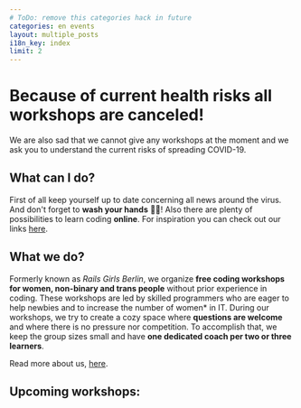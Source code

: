 ```yaml
---
# ToDo: remove this categories hack in future
categories: en events
layout: multiple_posts
i18n_key: index
limit: 2
---
```


# Because of current health risks all workshops are canceled!
We are also sad that we cannot give any workshops at the moment and we ask you to understand the current risks of spreading COVID-19. 

## What can I do?
First of all keep yourself up to date concerning all news around the virus. And don't forget to **wash your hands** 🖐🏽!
Also there are plenty of possibilities to learn coding  **online**. For inspiration you can check out our links [here](/en/links).

## What we do?
Formerly known as *Rails Girls Berlin*, we organize **free coding workshops for women, non-binary and trans people** without prior experience in coding. These workshops are led by skilled programmers who are eager to help newbies and to increase the number of women* in IT. During our workshops, we try to create a cozy space where **questions are welcome** and where there is no pressure nor competition. To accomplish that, we keep the group sizes small and have **one dedicated coach per two or three learners**.

Read more about us, [here](en/about).

## Upcoming workshops:
